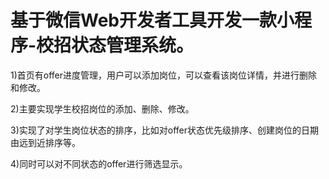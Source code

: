# 基于微信Web开发者工具开发一款小程序-校招状态管理系统。

1)首页有offer进度管理，用户可以添加岗位，可以查看该岗位详情，并进行删除和修改。

2)主要实现学生校招岗位的添加、删除、修改。

3)实现了对学生岗位状态的排序，比如对offer状态优先级排序、创建岗位的日期由远到近排序等。

4)同时可以对不同状态的offer进行筛选显示。
